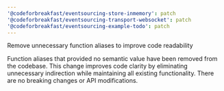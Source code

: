 ```yaml
---
'@codeforbreakfast/eventsourcing-store-inmemory': patch
'@codeforbreakfast/eventsourcing-transport-websocket': patch
'@codeforbreakfast/eventsourcing-example-todo': patch
---
```


Remove unnecessary function aliases to improve code readability

Function aliases that provided no semantic value have been removed from the codebase. This change improves code clarity by eliminating unnecessary indirection while maintaining all existing functionality. There are no breaking changes or API modifications.
